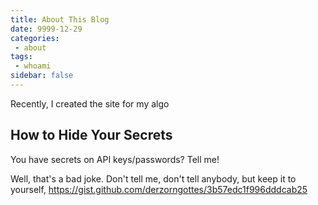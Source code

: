```yaml
---
title: About This Blog
date: 9999-12-29
categories:
 - about
tags:
 - whoami
sidebar: false
---
```


Recently, I created the site for my algo

## How to Hide Your Secrets

You have secrets on API keys/passwords? Tell me!

Well, that's a bad joke. Don't tell me, don't tell anybody, but keep it to yourself,
https://gist.github.com/derzorngottes/3b57edc1f996dddcab25
